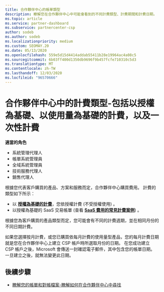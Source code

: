 ```yaml
---
title: 合作夥伴中心的帳單類型
description: 瞭解您在合作夥伴中心中可能會看到的不同計費類型、計費期間和計費日期。
ms.topic: article
ms.service: partner-dashboard
ms.subservice: partnercenter-csp
author: sodeb
ms.author: sodeb
ms.localizationpriority: medium
ms.custom: SEOMAY.20
ms.date: 05/13/2020
ms.openlocfilehash: 559e5d15d4414addab55411b28e19964ac4a08c5
ms.sourcegitcommit: 6b03ff400d1350db9696f9b457fcfe710310c5d3
ms.translationtype: MT
ms.contentlocale: zh-TW
ms.lasthandoff: 12/03/2020
ms.locfileid: "96570666"
---
```

# <a name="types-of-billing-in-partner-center---includes-license-based-usage-based-and-one-time-billing"></a>合作夥伴中心中的計費類型-包括以授權為基礎、以使用量為基礎的計費，以及一次性計費

**適當的角色**

- 系統管理代理人
- 帳單系統管理員
- 全域系統管理員
- 技術服務代理人
- 銷售代理人

根據您代表客戶購買的產品、方案和服務而定，合作夥伴中心購買費用。 計費的類型如下所示：

- 以 [**授權為基礎的計費**](license-based-billing.md)，您依授權計費 (不受授權使用) 。
- 以授權為基礎的 SaaS 交易帳單 (查看 [**SaaS 費用的常見計費案例**](common-billing-scenarios-saas.md)) 。

根據您為客戶購買的產品類型而定，您可能會有不同的計費週期，並在相同月份的不同日期計費。

如果您選擇按月計費，或您已購買依每月計費的使用量型產品，您的每月計費日期就是您在合作夥伴中心上建立 CSP 帳戶時所選取月份的日期。 在您成功建立 CSP 帳戶之後，Microsoft 會傳送一封確認電子郵件，其中包含您的帳單日期。 一旦建立之後，就無法變更此日期。

## <a name="next-steps"></a>後續步驟

- [瞭解您的帳單和對帳檔案-瞭解如何在合作夥伴中心中尋找](read-your-bill.md)